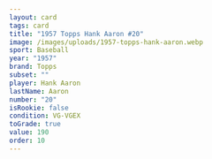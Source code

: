 ```yaml
---
layout: card
tags: card
title: "1957 Topps Hank Aaron #20"
image: /images/uploads/1957-topps-hank-aaron.webp
sport: Baseball
year: "1957"
brand: Topps
subset: ""
player: Hank Aaron
lastName: Aaron
number: "20"
isRookie: false
condition: VG-VGEX
toGrade: true
value: 190
order: 10
---
```

